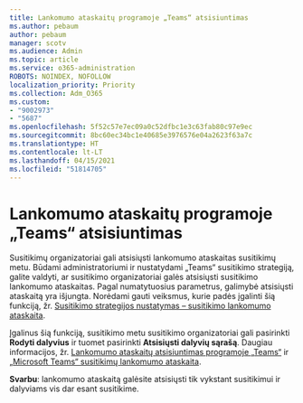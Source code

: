```yaml
---
title: Lankomumo ataskaitų programoje „Teams“ atsisiuntimas
ms.author: pebaum
author: pebaum
manager: scotv
ms.audience: Admin
ms.topic: article
ms.service: o365-administration
ROBOTS: NOINDEX, NOFOLLOW
localization_priority: Priority
ms.collection: Adm_O365
ms.custom:
- "9002973"
- "5687"
ms.openlocfilehash: 5f52c57e7ec09a0c52dfbc1e3c63fab80c97e9ec
ms.sourcegitcommit: 8bc60ec34bc1e40685e3976576e04a2623f63a7c
ms.translationtype: HT
ms.contentlocale: lt-LT
ms.lasthandoff: 04/15/2021
ms.locfileid: "51814705"
---
```

# <a name="download-attendance-reports-in-teams"></a>Lankomumo ataskaitų programoje „Teams“ atsisiuntimas

Susitikimų organizatoriai gali atsisiųsti lankomumo ataskaitas susitikimų metu. Būdami administratoriumi ir nustatydami „Teams“ susitikimo strategiją, galite valdyti, ar susitikimo organizatoriai galės atsisiųsti susitikimo lankomumo ataskaitas. Pagal numatytuosius parametrus, galimybė atsisiųsti ataskaitą yra išjungta. Norėdami gauti veiksmus, kurie padės įgalinti šią funkciją, žr. [Susitikimo strategijos nustatymas – susitikimo lankomumo ataskaita](https://docs.microsoft.com/microsoftteams/meeting-policies-in-teams#meeting-policy-settings---meeting-attendance-report).

Įgalinus šią funkciją, susitikimo metu susitikimo organizatoriai gali pasirinkti **Rodyti dalyvius** ir tuomet pasirinkti **Atsisiųsti dalyvių sąrašą**. Daugiau informacijos, žr. [Lankomumo ataskaitų atsisiuntimas programoje „Teams“](https://support.office.com/article/download-attendance-reports-in-teams-ae7cf170-530c-47d3-84c1-3aedac74d310) ir [„Microsoft Teams“ susitikimų lankomumo ataskaita](https://docs.microsoft.com/microsoftteams/teams-analytics-and-reports/meeting-attendance-report).

**Svarbu**: lankomumo ataskaitą galėsite atsisiųsti tik vykstant susitikimui ir dalyviams vis dar esant susitikime. 